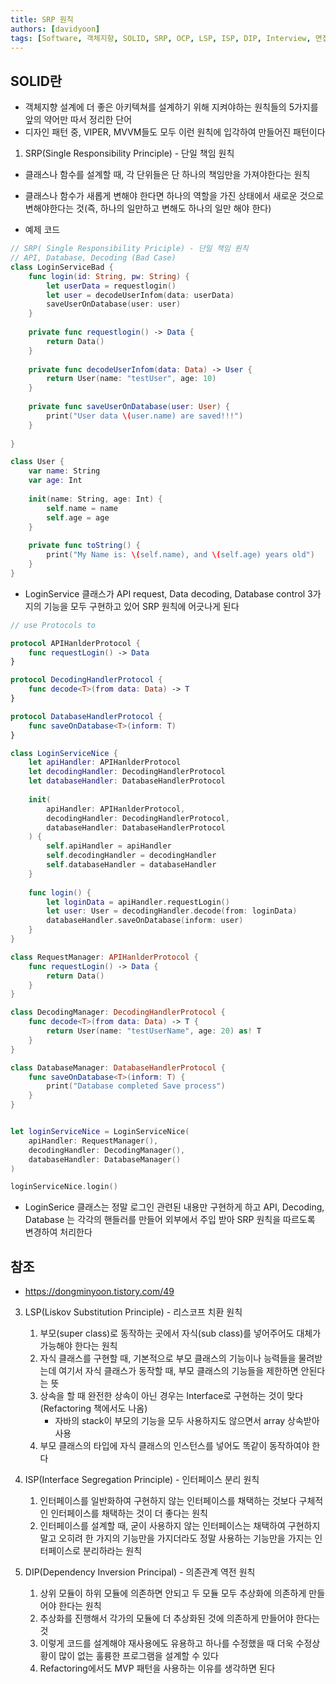```yaml
---
title: SRP 원칙
authors: [davidyoon]
tags: [Software, 객체지향, SOLID, SRP, OCP, LSP, ISP, DIP, Interview, 면접]
---
```

## SOLID란

- 객체지향 설계에 더 좋은 아키텍쳐를 설계하기 위해 지켜야하는 원칙들의 5가지를 앞의 약어만 따서 정리한 단어
- 디자인 패턴 중, VIPER, MVVM들도 모두 이런 원칙에 입각하여 만들어진 패턴이다

1. SRP(Single Responsibility Principle) - 단일 책임 원칙
- 클래스나 함수를 설계할 때, 각 단위들은 단 하나의 책임만을 가져야한다는 원칙
- 클래스나 함수가 새롭게 변해야 한다면 하나의 역할을 가진 상태에서 새로운 것으로 변해야한다는 것(즉, 하나의 일만하고 변해도 하나의 일만 해야 한다)

- 예제 코드
``` Swift
// SRP( Single Responsibility Priciple) - 단일 책임 원칙
// API, Database, Decoding (Bad Case)
class LoginServiceBad {
    func login(id: String, pw: String) {
        let userData = requestlogin()
        let user = decodeUserInfom(data: userData)
        saveUserOnDatabase(user: user)
    }
    
    private func requestlogin() -> Data {
        return Data()
    }
    
    private func decodeUserInfom(data: Data) -> User {
        return User(name: "testUser", age: 10)
    }
    
    private func saveUserOnDatabase(user: User) {
        print("User data \(user.name) are saved!!!")
    }
    
}

class User {
    var name: String
    var age: Int
    
    init(name: String, age: Int) {
        self.name = name
        self.age = age
    }
    
    private func toString() {
        print("My Name is: \(self.name), and \(self.age) years old")
    }
}
```
- LoginService 클래스가 API request, Data decoding, Database control 3가지의 기능을 모두 구현하고 있어 SRP 원칙에 어긋나게 된다

```Swift
// use Protocols to

protocol APIHanlderProtocol {
    func requestLogin() -> Data
}

protocol DecodingHandlerProtocol {
    func decode<T>(from data: Data) -> T
}

protocol DatabaseHandlerProtocol {
    func saveOnDatabase<T>(inform: T)
}

class LoginServiceNice {
    let apiHandler: APIHanlderProtocol
    let decodingHandler: DecodingHandlerProtocol
    let databaseHandler: DatabaseHandlerProtocol
    
    init(
        apiHandler: APIHanlderProtocol,
        decodingHandler: DecodingHandlerProtocol,
        databaseHandler: DatabaseHandlerProtocol
    ) {
        self.apiHandler = apiHandler
        self.decodingHandler = decodingHandler
        self.databaseHandler = databaseHandler
    }
    
    func login() {
        let loginData = apiHandler.requestLogin()
        let user: User = decodingHandler.decode(from: loginData)
        databaseHandler.saveOnDatabase(inform: user)
    }
}

class RequestManager: APIHanlderProtocol {
    func requestLogin() -> Data {
        return Data()
    }
}

class DecodingManager: DecodingHandlerProtocol {
    func decode<T>(from data: Data) -> T {
        return User(name: "testUserName", age: 20) as! T
    }
}

class DatabaseManager: DatabaseHandlerProtocol {
    func saveOnDatabase<T>(inform: T) {
        print("Database completed Save process")
    }
}


let loginServiceNice = LoginServiceNice(
    apiHandler: RequestManager(),
    decodingHandler: DecodingManager(),
    databaseHandler: DatabaseManager()
)

loginServiceNice.login()

```
- LoginSerice 클래스는 정말 로그인 관련된 내용만 구현하게 하고 API, Decoding, Database 는 각각의 핸들러를 만들어 외부에서 주입 받아 SRP 원칙을 따르도록 변경하여 처리한다


## 참조
- https://dongminyoon.tistory.com/49

3. LSP(Liskov Substitution Principle) - 리스코프 치환 원칙
    1. 부모(super class)로 동작하는 곳에서 자식(sub class)를 넣어주어도 대체가 가능해야 한다는 원칙
    2. 자식 클래스를 구현할 때, 기본적으로 부모 클래스의 기능이나 능력들을 물려받는데 여기서 자식 클래스가 동작할 때, 부모 클래스의 기능들을 제한하면 안된다는 뜻
    3. 상속을 할 때 완전한 상속이 아닌 경우는 Interface로 구현하는 것이 맞다(Refactoring 책에서도 나옴)
        - 자바의 stack이 부모의 기능을 모두 사용하지도 않으면서 array 상속받아 사용
    4. 부모 클래스의 타입에 자식 클래스의 인스턴스를 넣어도 똑같이 동작하여야 한다

4. ISP(Interface Segregation Principle) - 인터페이스 분리 원칙
    1. 인터페이스를 일반화하여 구현하지 않는 인터페이스를 채택하는 것보다 구체적인 인터페이스를 채택하는 것이 더 좋다는 원칙
    2. 인터페이스를 설계할 때, 굳이 사용하지 않는 인터페이스는 채택하여 구현하지 말고 오히려 한 가지의 기능만을 가지더라도 정말 사용하는 기능만을 가지는 인터페이스로 분리하라는 원칙

5. DIP(Dependency Inversion Principal) - 의존관계 역전 원칙
    1. 상위 모듈이 하위 모듈에 의존하면 안되고 두 모듈 모두 추상화에 의존하게 만들어야 한다는 원칙
    2. 추상화를 진행해서 각가의 모듈에 더 추상화된 것에 의존하게 만들어야 한다는 것
    3. 이렇게 코드를 설계해야 재사용에도 유용하고 하나를 수정했을 때 더욱 수정상황이 많이 없는 훌륭한 프로그램을 설계할 수 있다
    4. Refactoring에서도 MVP 패턴을 사용하는 이유를 생각하면 된다